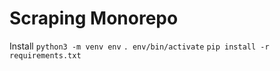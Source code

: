 # Scraping Monorepo

Install
`python3 -m venv env`
`. env/bin/activate`
`pip install -r requirements.txt`
